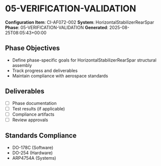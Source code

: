 # 05-VERIFICATION-VALIDATION

**Configuration Item**: CI-AF072-002
**System**: HorizontalStabilizerRearSpar
**Phase**: 05-VERIFICATION-VALIDATION
**Generated**: 2025-08-25T08:05:43+00:00

## Phase Objectives
- Define phase-specific goals for HorizontalStabilizerRearSpar structural assembly
- Track progress and deliverables
- Maintain compliance with aerospace standards

## Deliverables
- [ ] Phase documentation
- [ ] Test results (if applicable)
- [ ] Compliance artifacts
- [ ] Review approvals

## Standards Compliance
- DO-178C (Software)
- DO-254 (Hardware)
- ARP4754A (Systems)

